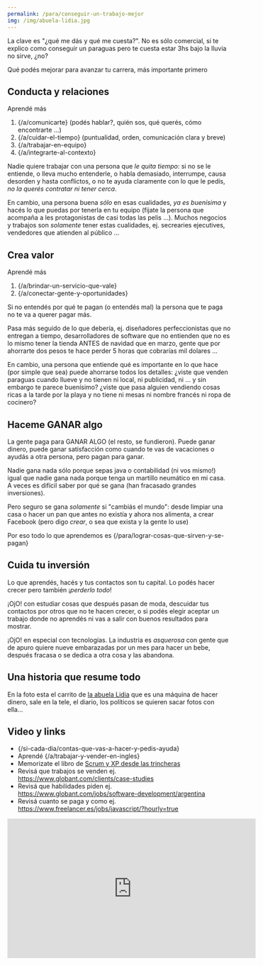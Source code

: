 ```yaml
---
permalink: /para/conseguir-un-trabajo-mejor
img: /img/abuela-lidia.jpg
---
```

La clave es "¿qué me dás y qué me cuesta?". No es sólo comercial, si te explico como conseguir un paraguas pero te cuesta estar 3hs bajo la lluvia no sirve, ¿no?

Qué podés mejorar para avanzar tu carrera, más importante primero

## Conducta y relaciones

Aprendé más
1. {/a/comunicarte} (podés hablar?, quién sos, qué querés, cómo encontrarte ...)
2. {/a/cuidar-el-tiempo} (puntualidad, orden, comunicación clara y breve)
3. {/a/trabajar-en-equipo}
4. {/a/integrarte-al-contexto}

Nadie quiere trabajar con una persona que _le quita tiempo_: si no se le entiende, o lleva mucho entenderle, o habla demasiado, interrumpe, causa desorden y hasta conflictos, o no te ayuda claramente con lo que le pedís, _no la querés contratar ni tener cerca_.

En cambio, una persona buena _sólo_ en esas cualidades, _ya es buenísima_ y hacés lo que puedas por tenerla en tu equipo (fijate la persona que acompaña a les protagonistas de casi todas las pelis ...).
Muchos negocios y trabajos son _solamente_ tener estas cualidades, ej. secrearies ejecutives, vendedores que atienden al público ...

## Crea valor
Aprendé más 
1. {/a/brindar-un-servicio-que-vale}
2. {/a/conectar-gente-y-oportunidades}

Si no entendés por qué te pagan (o entendés mal) la persona que te paga no te va a querer pagar más.

Pasa más seguido de lo que debería, ej. diseñadores perfeccionistas que no entregan a tiempo, desarrolladores de software que no entienden que no es lo mismo tener la tienda ANTES de navidad que en marzo, gente que por ahorrarte dos pesos te hace perder 5 horas que cobrarías mil dolares ...

En cambio, una persona que entiende qué es importante en lo que hace (por simple que sea) puede ahorrarse todos los detalles: ¿viste que venden paraguas cuando llueve y no tienen ni local, ni publicidad, ni ... y sin embargo te parece buenísimo? ¿viste que pasa alguien vendiendo cosas ricas a la tarde por la playa y no tiene ni mesas ni nombre francés ni ropa de cocinero?

## Haceme GANAR algo

La gente paga para GANAR ALGO (el resto, se fundieron). Puede ganar dinero, puede ganar satisfacción como cuando te vas de vacaciones o ayudás a otra persona, pero pagan para ganar.

Nadie gana nada sólo porque sepas java o contabilidad (ni vos mismo!) igual que nadie gana nada porque tenga un martillo neumático en mi casa. A veces es difícil saber por qué se gana (han fracasado grandes inversiones).

Pero seguro se gana _solamente_ si "cambiás el mundo": desde limpiar una casa o hacer un pan que antes no existía y ahora nos alimenta, a crear Facebook (pero digo _crear_, o sea que exista y la gente lo use)

Por eso todo lo que aprendemos es {/para/lograr-cosas-que-sirven-y-se-pagan}

## Cuida tu inversión

Lo que aprendés, hacés y tus contactos son tu capital. Lo podés hacer crecer pero también ¡_perderlo todo_!

¡OjO! con estudiar cosas que después pasan de moda, descuidar tus contactos por otros que no te hacen crecer, o si podés elegir aceptar un trabajo donde no aprendés ni vas a salir con buenos resultados para mostrar.

¡OjO! en especial con tecnologías. La industria es _asquerosa_ con gente que de apuro quiere nueve embarazadas por un mes para hacer un bebe, después fracasa o se dedica a otra cosa y las abandona. 

## Una historia que resume todo

En la foto esta el carrito de [la abuela Lidia](https://www.clarin.com/ciudades/rio-abuela-lidia-estreno-carrito_0_rJdY6VjDXg.html) que es una máquina de hacer dinero, sale en la tele, el diario, los políticos se quieren sacar fotos con ella...


## Video y links

* {/si-cada-dia/contas-que-vas-a-hacer-y-pedis-ayuda}
* Aprendé {/a/trabajar-y-vender-en-ingles}
* Memorizate el libro de [Scrum y XP desde las trincheras](http://www.proyectalis.com/wp-content/uploads/2008/02/scrum-y-xp-desde-las-trincheras.pdf)
* Revisá que trabajos se venden ej. <https://www.globant.com/clients/case-studies>
* Revisá que habilidades piden ej. <https://www.globant.com/jobs/software-development/argentina>
* Revisá cuanto se paga y como ej. <https://www.freelancer.es/jobs/javascript/?hourly=true>

<iframe width="560" height="315" src="https://www.youtube.com/embed/Ufkn0-3v_HA" frameborder="0" allow="accelerometer; autoplay; encrypted-media; gyroscope; picture-in-picture" allowfullscreen></iframe>



